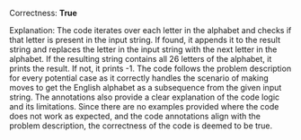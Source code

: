Correctness: **True**

Explanation: The code iterates over each letter in the alphabet and checks if that letter is present in the input string. If found, it appends it to the result string and replaces the letter in the input string with the next letter in the alphabet. If the resulting string contains all 26 letters of the alphabet, it prints the result. If not, it prints -1. The code follows the problem description for every potential case as it correctly handles the scenario of making moves to get the English alphabet as a subsequence from the given input string. The annotations also provide a clear explanation of the code logic and its limitations. Since there are no examples provided where the code does not work as expected, and the code annotations align with the problem description, the correctness of the code is deemed to be true.